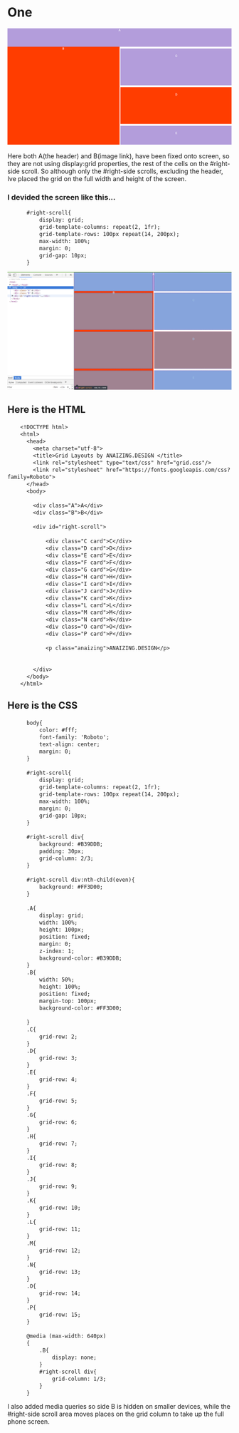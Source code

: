 # One 

![Screenshot](One1.png)

Here both A(the header) and B(image link), have been fixed onto screen, so they are not using display:grid properties, the rest of the 
cells on  the #right-side scroll. So although only the #right-side scrolls, excluding the header, Ive placed the grid on the full
width and height of the screen.
### I devided the screen like this...

          #right-scroll{
              display: grid;
              grid-template-columns: repeat(2, 1fr);
              grid-template-rows: 100px repeat(14, 200px);
              max-width: 100%;
              margin: 0;
              grid-gap: 10px;
          }

![Screenshot](OneGrid.png)

## Here is the HTML



        <!DOCTYPE html>
        <html>
          <head>
            <meta charset="utf-8">
            <title>Grid Layouts by ANAIZING.DESIGN </title>
            <link rel="stylesheet" type="text/css" href="grid.css"/>
            <link rel="stylesheet" href="https://fonts.googleapis.com/css?family=Roboto">
          </head>
          <body>

            <div class="A">A</div>
            <div class="B">B</div>

            <div id="right-scroll">

                <div class="C card">C</div>
                <div class="D card">D</div>
                <div class="E card">E</div>
                <div class="F card">F</div>
                <div class="G card">G</div>
                <div class="H card">H</div>
                <div class="I card">I</div>
                <div class="J card">J</div>
                <div class="K card">K</div>
                <div class="L card">L</div>
                <div class="M card">M</div>
                <div class="N card">N</div>
                <div class="O card">O</div>
                <div class="P card">P</div>

                <p class="anaizing">ANAIZING.DESIGN</p>


            </div>
          </body>
        </html>


## Here is the CSS
          
          body{
              color: #fff;
              font-family: 'Roboto';
              text-align: center;
              margin: 0;
          }

          #right-scroll{
              display: grid;
              grid-template-columns: repeat(2, 1fr);
              grid-template-rows: 100px repeat(14, 200px);
              max-width: 100%;
              margin: 0;
              grid-gap: 10px;
          }

          #right-scroll div{
              background: #B39DDB;
              padding: 30px;
              grid-column: 2/3;
          }

          #right-scroll div:nth-child(even){
              background: #FF3D00;
          }

          .A{
              display: grid;
              width: 100%;
              height: 100px;
              position: fixed;
              margin: 0;
              z-index: 1;
              background-color: #B39DDB;
          }
          .B{
              width: 50%;
              height: 100%;
              position: fixed;
              margin-top: 100px;
              background-color: #FF3D00;

          }
          .C{
              grid-row: 2;
          }
          .D{
              grid-row: 3;
          }
          .E{
              grid-row: 4;
          }
          .F{
              grid-row: 5;
          }
          .G{
              grid-row: 6;
          }
          .H{
              grid-row: 7;
          }
          .I{
              grid-row: 8;
          }
          .J{
              grid-row: 9;
          }
          .K{
              grid-row: 10;
          }
          .L{
              grid-row: 11;
          }
          .M{
              grid-row: 12;
          }
          .N{
              grid-row: 13;
          }
          .O{
              grid-row: 14;
          }
          .P{
              grid-row: 15;
          }

          @media (max-width: 640px)
          {
              .B{
                  display: none;
              }
              #right-scroll div{
                  grid-column: 1/3;
              }
          }

I also added media queries so side B is hidden on smaller devices, while the #right-side scroll area moves places on the grid column to take up the full phone screen.
